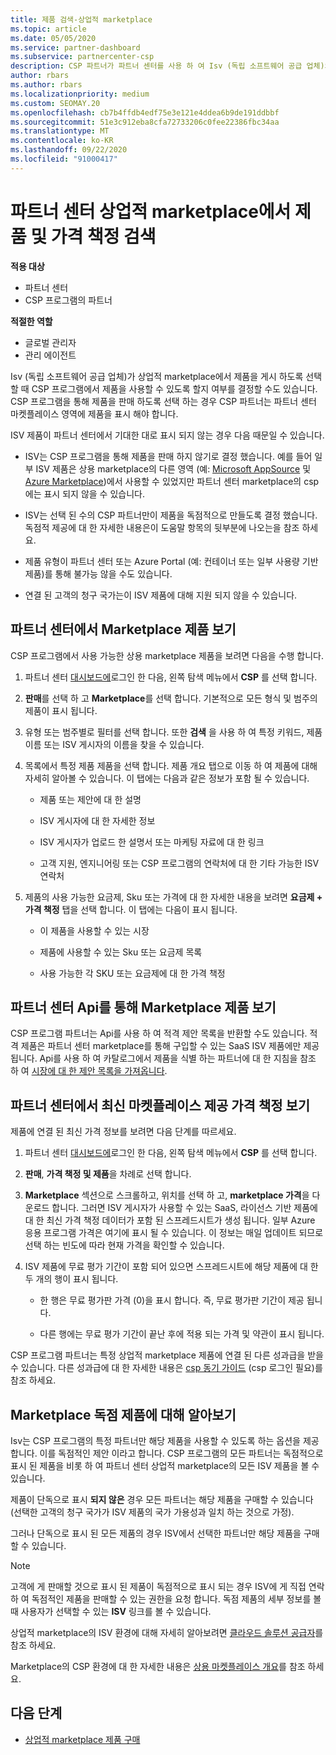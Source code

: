 ```yaml
---
title: 제품 검색-상업적 marketplace
ms.topic: article
ms.date: 05/05/2020
ms.service: partner-dashboard
ms.subservice: partnercenter-csp
description: CSP 파트너가 파트너 센터를 사용 하 여 Isv (독립 소프트웨어 공급 업체)의 SaaS 제품 또는 가격 책정을 보거나 검색 하는 방법에 대해 알아봅니다.
author: rbars
ms.author: rbars
ms.localizationpriority: medium
ms.custom: SEOMAY.20
ms.openlocfilehash: cb7b4ffdb4edf75e3e121e4ddea6b9de191ddbbf
ms.sourcegitcommit: 51e3c912eba8cfa72733206c0fee22386fbc34aa
ms.translationtype: MT
ms.contentlocale: ko-KR
ms.lasthandoff: 09/22/2020
ms.locfileid: "91000417"
---
```

# <a name="discover-offers-and-pricing-in-the-partner-center-commercial-marketplace"></a>파트너 센터 상업적 marketplace에서 제품 및 가격 책정 검색

**적용 대상**

- 파트너 센터
- CSP 프로그램의 파트너

**적절한 역할**

- 글로벌 관리자
- 관리 에이전트

Isv (독립 소프트웨어 공급 업체)가 상업적 marketplace에서 제품을 게시 하도록 선택할 때 CSP 프로그램에서 제품을 사용할 수 있도록 할지 여부를 결정할 수도 있습니다. CSP 프로그램을 통해 제품을 판매 하도록 선택 하는 경우 CSP 파트너는 파트너 센터 마켓플레이스 영역에 제품을 표시 해야 합니다.

ISV 제품이 파트너 센터에서 기대한 대로 표시 되지 않는 경우 다음 때문일 수 있습니다.

- ISV는 CSP 프로그램을 통해 제품을 판매 하지 않기로 결정 했습니다. 예를 들어 일부 ISV 제품은 상용 marketplace의 다른 영역 (예: [Microsoft AppSource](https://appsource.microsoft.com/) 및 [Azure Marketplace](https://azuremarketplace.microsoft.com/))에서 사용할 수 있었지만 파트너 센터 marketplace의 csp에는 표시 되지 않을 수 있습니다.

- ISV는 선택 된 수의 CSP 파트너만이 제품을 독점적으로 만들도록 결정 했습니다. 독점적 제공에 대 한 자세한 내용은이 도움말 항목의 뒷부분에 나오는을 참조 하세요.

- 제품 유형이 파트너 센터 또는 Azure Portal (예: 컨테이너 또는 일부 사용량 기반 제품)를 통해 불가능 않을 수도 있습니다.

- 연결 된 고객의 청구 국가는이 ISV 제품에 대해 지원 되지 않을 수 있습니다.

## <a name="view-marketplace-offers-in-partner-center"></a>파트너 센터에서 Marketplace 제품 보기

CSP 프로그램에서 사용 가능한 상용 marketplace 제품을 보려면 다음을 수행 합니다. 

1. 파트너 센터 [대시보드에](https://partner.microsoft.com/dashboard)로그인 한 다음, 왼쪽 탐색 메뉴에서 **CSP** 를 선택 합니다.

2. **판매**를 선택 하 고 **Marketplace**를 선택 합니다. 기본적으로 모든 형식 및 범주의 제품이 표시 됩니다.

3. 유형 또는 범주별로 필터를 선택 합니다. 또한 **검색** 을 사용 하 여 특정 키워드, 제품 이름 또는 ISV 게시자의 이름을 찾을 수 있습니다.

4. 목록에서 특정 제품 제품을 선택 합니다. 제품 개요 탭으로 이동 하 여 제품에 대해 자세히 알아볼 수 있습니다. 이 탭에는 다음과 같은 정보가 포함 될 수 있습니다. 

    - 제품 또는 제안에 대 한 설명

    - ISV 게시자에 대 한 자세한 정보

    - ISV 게시자가 업로드 한 설명서 또는 마케팅 자료에 대 한 링크

    - 고객 지원, 엔지니어링 또는 CSP 프로그램의 연락처에 대 한 기타 가능한 ISV 연락처

5. 제품의 사용 가능한 요금제, Sku 또는 가격에 대 한 자세한 내용을 보려면 **요금제 + 가격 책정** 탭을 선택 합니다. 이 탭에는 다음이 표시 됩니다.

    - 이 제품을 사용할 수 있는 시장

    - 제품에 사용할 수 있는 Sku 또는 요금제 목록

    - 사용 가능한 각 SKU 또는 요금제에 대 한 가격 책정

## <a name="view-marketplace-offers-via-partner-center-apis"></a>파트너 센터 Api를 통해 Marketplace 제품 보기

CSP 프로그램 파트너는 Api를 사용 하 여 적격 제안 목록을 반환할 수도 있습니다. 적격 제품은 파트너 센터 marketplace를 통해 구입할 수 있는 SaaS ISV 제품에만 제공 됩니다. Api를 사용 하 여 카탈로그에서 제품을 식별 하는 파트너에 대 한 지침을 참조 하 여 [시장에 대 한 제안 목록을 가져옵니다](/partner-center/develop/create-subscription-azure-marketplace-products#get-a-list-of-offers-for-a-market).

## <a name="view-the-latest-marketplace-offer-pricing-in-partner-center"></a>파트너 센터에서 최신 마켓플레이스 제공 가격 책정 보기

제품에 연결 된 최신 가격 정보를 보려면 다음 단계를 따르세요.

1. 파트너 센터 [대시보드에](https://partner.microsoft.com/dashboard)로그인 한 다음, 왼쪽 탐색 메뉴에서 **CSP** 를 선택 합니다.

2. **판매**, **가격 책정 및 제품**을 차례로 선택 합니다.

3. **Marketplace** 섹션으로 스크롤하고, 위치를 선택 하 고, **marketplace 가격**을 다운로드 합니다. 그러면 ISV 게시자가 사용할 수 있는 SaaS, 라이선스 기반 제품에 대 한 최신 가격 책정 데이터가 포함 된 스프레드시트가 생성 됩니다. 일부 Azure 응용 프로그램 가격은 여기에 표시 될 수 있습니다. 이 정보는 매일 업데이트 되므로 선택 하는 빈도에 따라 현재 가격을 확인할 수 있습니다.

4. ISV 제품에 무료 평가 기간이 포함 되어 있으면 스프레드시트에 해당 제품에 대 한 두 개의 행이 표시 됩니다.

    - 한 행은 무료 평가판 가격 (0)을 표시 합니다. 즉, 무료 평가판 기간이 제공 됩니다.

    - 다른 행에는 무료 평가 기간이 끝난 후에 적용 되는 가격 및 약관이 표시 됩니다.

CSP 프로그램 파트너는 특정 상업적 marketplace 제품에 연결 된 다른 성과급을 받을 수 있습니다. 다른 성과급에 대 한 자세한 내용은 [csp 동기 가이드](https://aka.ms/partnerincentives) (csp 로그인 필요)를 참조 하세요.

## <a name="learn-about-marketplace-exclusive-offers"></a>Marketplace 독점 제품에 대해 알아보기

Isv는 CSP 프로그램의 특정 파트너만 해당 제품을 사용할 수 있도록 하는 옵션을 제공 합니다. 이를 독점적인 제안 이라고 합니다. CSP 프로그램의 모든 파트너는 독점적으로 표시 된 제품을 비롯 하 여 파트너 센터 상업적 marketplace의 모든 ISV 제품을 볼 수 있습니다.

제품이 단독으로 표시 **되지 않은** 경우 모든 파트너는 해당 제품을 구매할 수 있습니다 (선택한 고객의 청구 국가가 ISV 제품의 국가 가용성과 일치 하는 것으로 가정).

그러나 단독으로 표시 된 모든 제품의 경우 ISV에서 선택한 파트너만 해당 제품을 구매할 수 있습니다.

> [!NOTE]
> 고객에 게 판매할 것으로 표시 된 제품이 독점적으로 표시 되는 경우 ISV에 게 직접 연락 하 여 독점적인 제품을 판매할 수 있는 권한을 요청 합니다. 독점 제품의 세부 정보를 볼 때 사용자가 선택할 수 있는 **ISV** 링크를 볼 수 있습니다.

상업적 marketplace의 ISV 환경에 대해 자세히 알아보려면 [클라우드 솔루션 공급자](/azure/marketplace/cloud-solution-providers)를 참조 하세요.

Marketplace의 CSP 환경에 대 한 자세한 내용은 [상용 마켓플레이스 개요](csp-commercial-marketplace-overview.md)를 참조 하세요.

## <a name="next-steps"></a>다음 단계

- [상업적 marketplace 제품 구매](csp-commercial-marketplace-purchase.md)